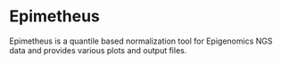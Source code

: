 # Epimetheus
Epimetheus is a quantile based normalization tool for Epigenomics NGS data and provides various plots and output files.
